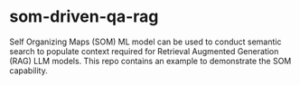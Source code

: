 # som-driven-qa-rag
Self Organizing Maps (SOM) ML model can be used to conduct semantic search to populate context required for Retrieval Augmented Generation (RAG) LLM models. This repo contains an example to demonstrate the SOM capability.
